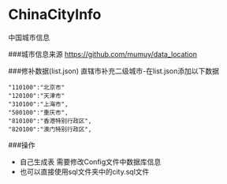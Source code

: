 # ChinaCityInfo
中国城市信息

###城市信息来源
https://github.com/mumuy/data_location

###修补数据(list.json)
直辖市补充二级城市-在list.json添加以下数据
```
"110100":"北京市"
"120100":"天津市"
"310100":"上海市",
"500100":"重庆市",
"810100":"香港特别行政区",
"820100":"澳门特别行政区",
```

###操作
* 自己生成表 需要修改Config文件中数据库信息
* 也可以直接使用sql文件夹中的city.sql文件
